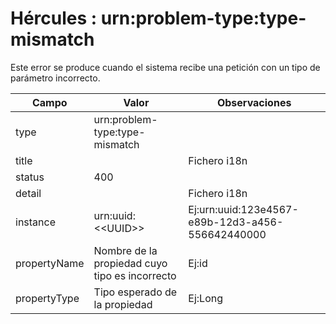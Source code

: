 # Hércules : urn:problem\-type:type\-mismatch



Este error se produce cuando el sistema recibe una petición con un tipo de parámetro incorrecto.



| Campo | Valor | Observaciones |
| --- | --- | --- |
| type | urn:problem\-type:type\-mismatch |  |
| title | | Fichero i18n | ProblemMessages.properties | | --- | --- | | Key | org.springframework.http.HttpStatus.BAD\_REQUEST.message | | Ej:Bad Request |
| status | 400 |  |
| detail | | Fichero i18n | ProblemMessages.properties | | --- | --- | | Key | org.springframework.web.bind.MissingServletRequestParameterException.message | | Parámetros | | propertyName | Nombre de la propiedad cuyo tipo es incorrecto | | --- | --- | | propertyType | Tipo esperado de la propiedad | | | Ej:Type mismatch for id property of type Long |
| instance | urn:uuid:\<\<UUID\>\> | Ej:urn:uuid:123e4567\-e89b\-12d3\-a456\-556642440000 |
| propertyName | Nombre de la propiedad cuyo tipo es incorrecto | Ej:id |
| propertyType | Tipo esperado de la propiedad | Ej:Long |




